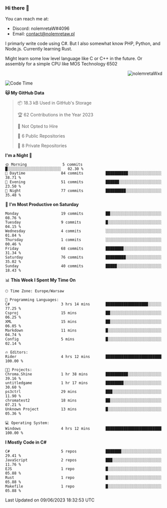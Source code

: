 ### Hi there 👋

You can reach me at:
 - Discord: nolemretaW#4096
 - Email: contact@nolemretaw.pl
 
I primarly write code using C#. But I also somewhat know PHP, Python, and Node.js. Currently learning Rust.

Might learn some low level language like C or C++ in the future. Or assembly for a simple CPU like MOS Technology 6502
 
<p align="right"><img src="https://komarev.com/ghpvc/?username=nolemretaWxd&amp;label=Profile%20views&amp;color=0e75b6&amp;style=flat" alt="nolemretaWxd" /></p>

<!--START_SECTION:waka-->
![Code Time](http://img.shields.io/badge/Code%20Time-28%20hrs%208%20mins-blue)

**🐱 My GitHub Data** 

> 📦 18.3 kB Used in GitHub's Storage 
 > 
> 🏆 62 Contributions in the Year 2023
 > 
> 🚫 Not Opted to Hire
 > 
> 📜 6 Public Repositories 
 > 
> 🔑 8 Private Repositories 
 > 
**I'm a Night 🦉** 

```text
🌞 Morning                5 commits           █░░░░░░░░░░░░░░░░░░░░░░░░   02.30 % 
🌆 Daytime                84 commits          ██████████░░░░░░░░░░░░░░░   38.71 % 
🌃 Evening                51 commits          ██████░░░░░░░░░░░░░░░░░░░   23.50 % 
🌙 Night                  77 commits          █████████░░░░░░░░░░░░░░░░   35.48 % 
```
📅 **I'm Most Productive on Saturday** 

```text
Monday                   19 commits          ██░░░░░░░░░░░░░░░░░░░░░░░   08.76 % 
Tuesday                  9 commits           █░░░░░░░░░░░░░░░░░░░░░░░░   04.15 % 
Wednesday                4 commits           ░░░░░░░░░░░░░░░░░░░░░░░░░   01.84 % 
Thursday                 1 commits           ░░░░░░░░░░░░░░░░░░░░░░░░░   00.46 % 
Friday                   68 commits          ████████░░░░░░░░░░░░░░░░░   31.34 % 
Saturday                 76 commits          █████████░░░░░░░░░░░░░░░░   35.02 % 
Sunday                   40 commits          █████░░░░░░░░░░░░░░░░░░░░   18.43 % 
```


📊 **This Week I Spent My Time On** 

```text
🕑︎ Time Zone: Europe/Warsaw

💬 Programming Languages: 
C#                       3 hrs 14 mins       ███████████████████░░░░░░   77.25 % 
Csproj                   15 mins             ██░░░░░░░░░░░░░░░░░░░░░░░   06.25 % 
XML                      15 mins             ██░░░░░░░░░░░░░░░░░░░░░░░   06.05 % 
Markdown                 11 mins             █░░░░░░░░░░░░░░░░░░░░░░░░   04.74 % 
Config                   5 mins              █░░░░░░░░░░░░░░░░░░░░░░░░   02.14 % 

🔥 Editors: 
Rider                    4 hrs 12 mins       █████████████████████████   100.00 % 

🐱‍💻 Projects: 
Chroma.Shine             1 hr 38 mins        ██████████░░░░░░░░░░░░░░░   39.16 % 
untitledgame             1 hr 17 mins        ████████░░░░░░░░░░░░░░░░░   30.60 % 
ps3ctrl                  29 mins             ███░░░░░░░░░░░░░░░░░░░░░░   11.90 % 
chromatest2              18 mins             ██░░░░░░░░░░░░░░░░░░░░░░░   07.21 % 
Unknown Project          13 mins             █░░░░░░░░░░░░░░░░░░░░░░░░   05.36 % 

💻 Operating System: 
Windows                  4 hrs 12 mins       █████████████████████████   100.00 % 
```

**I Mostly Code in C#** 

```text
C#                       5 repos             ███████░░░░░░░░░░░░░░░░░░   29.41 % 
JavaScript               2 repos             ███░░░░░░░░░░░░░░░░░░░░░░   11.76 % 
EJS                      1 repo              █░░░░░░░░░░░░░░░░░░░░░░░░   05.88 % 
Rust                     1 repo              █░░░░░░░░░░░░░░░░░░░░░░░░   05.88 % 
Makefile                 1 repo              █░░░░░░░░░░░░░░░░░░░░░░░░   05.88 % 
```




 Last Updated on 09/06/2023 18:32:53 UTC
<!--END_SECTION:waka-->
